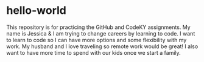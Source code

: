 # hello-world
This repository is for practicing the GitHub and CodeKY assignments.
My name is Jessica & I am trying to change careers by learning to code. I want to learn to code so I can have more options and some flexibility with my work. My husband and I love traveling so remote work would be great! I also want to have more time to spend with our kids once we start a family. 

